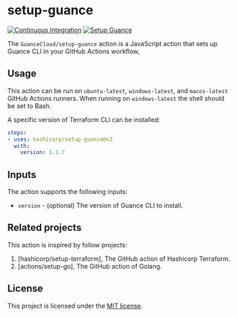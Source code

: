 # setup-guance

[![Continuous Integration](https://github.com/GuanceCloud/setup-guance/actions/workflows/continuous-integration.yml/badge.svg)](https://github.com/GuanceCloud/setup-guance/actions/workflows/continuous-integration.yml)
[![Setup Guance](https://github.com/GuanceCloud/setup-guance/actions/workflows/setup-cli.yml/badge.svg)](https://github.com/GuanceCloud/setup-guance/actions/workflows/setup-cli.yml)

The `GuanceCloud/setup-guance` action is a JavaScript action that sets up Guance CLI in your GitHub Actions workflow,

## Usage

This action can be run on `ubuntu-latest`, `windows-latest`, and `macos-latest` GitHub Actions runners. When running on `windows-latest` the shell should be set to Bash.

A specific version of Terraform CLI can be installed:

```yaml
steps:
- uses: hashicorp/setup-guance@v2
  with:
    version: 1.1.7
```

## Inputs

The action supports the following inputs:

- `version` - (optional) The version of Guance CLI to install.

## Related projects

This action is inspired by follow projects:

1. [hashicorp/setup-terraform], The GitHub action of Hashicorp Terraform.
1. [actions/setup-go], The GitHub action of Golang.

## License

This project is licensed under the [MIT license](LICENSE).
